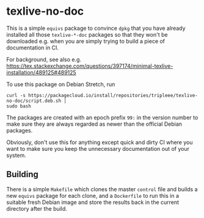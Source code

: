 texlive-no-doc
==========

This is a simple `equivs` package to convince `dpkg` that you have already
installed all those `texlive-*-doc` packages so that they won't be downloaded
e.g. when you are simply trying to build a piece of documentation in CI.

For background, see also e.g.
https://tex.stackexchange.com/questions/397174/minimal-texlive-installation/489125#489125

To use this package on Debian Stretch, run

    curl -s https://packagecloud.io/install/repositories/tripleee/texlive-no-doc/script.deb.sh |
    sudo bash

The packages are created with an epoch prefix `99:` in the version number
to make sure they are always regarded as newer than the official Debian packages.

Obviously, don't use this for anything except quick and dirty CI where you want to
make sure you keep the unnecessary documentation out of your system.

Building
------

There is a simple `Makefile` which clones the master `control` file and
builds a new `equivs` package for each clone,
and a `Dockerfile` to run this in a suitable fresh Debian image
and store the results back in the current directory after the build.
